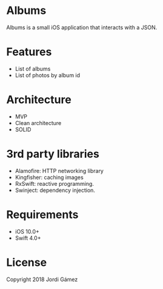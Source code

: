 # Albums
Albums is a small iOS application that interacts with a JSON.

# Features
- List of albums
- List of photos by album id

# Architecture
- MVP
- Clean architecture
- SOLID

# 3rd party libraries
- Alamofire: HTTP networking library
- Kingfisher: caching images
- RxSwift: reactive programming.
- Swinject: dependency injection.

# Requirements
- iOS 10.0+
- Swift 4.0+

# License
Copyright 2018 Jordi Gámez
